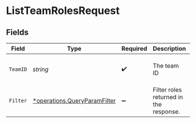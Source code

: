 # ListTeamRolesRequest


## Fields

| Field                                                                       | Type                                                                        | Required                                                                    | Description                                                                 | Example                                                                     |
| --------------------------------------------------------------------------- | --------------------------------------------------------------------------- | --------------------------------------------------------------------------- | --------------------------------------------------------------------------- | --------------------------------------------------------------------------- |
| `TeamID`                                                                    | *string*                                                                    | :heavy_check_mark:                                                          | The team ID                                                                 | e81bc3e5-e9db-4764-b7dd-e81e39072cbe                                        |
| `Filter`                                                                    | [*operations.QueryParamFilter](../../models/operations/queryparamfilter.md) | :heavy_minus_sign:                                                          | Filter roles returned in the response.                                      |                                                                             |